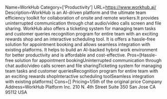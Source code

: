 Name=WorkHub
Category=['Productivity']
URL=https://www.workhub.ai/
Description=WorkHub is an AI-driven platform and the ultimate team efficiency toolkit for collaboration of onsite and remote workers.It provides uninterrupted communication through chat audio/video calls screen and file sharing. WorkHub also offers a ticketing system for managing team tasks and customer queries recognition program for entire team with an exciting rewards shop and an interactive scheduling tool. It is offers a hassle-free solution for appointment booking and allows seamless integration with existing platforms. It helps to build an AI-backed hybrid work environment for better productivity and is affordable and cost-effective.
Pros=[Hassle-free solution for appointment bookingUninterrupted communication through chat audio/video calls screen and file sharingTicketing system for managing team tasks and customer queriesRecognition program for entire team with an exciting rewards shopInteractive scheduling toolSeamless integration with existing platforms]
Cons=[]
Pricing=1/5th of the original price
Company Address=WorkHub Platform Inc. 210 N. 4th Street Suite 350 San Jose CA 95112 USA
